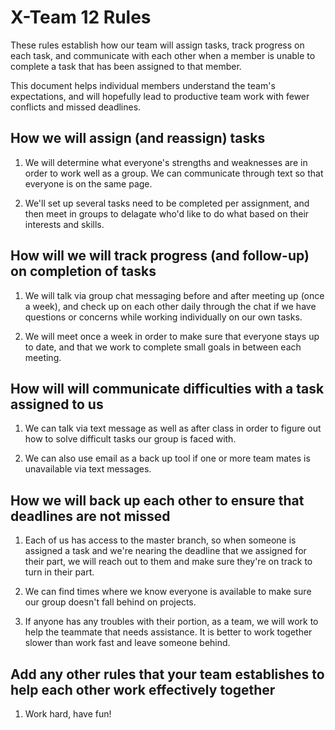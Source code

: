 # X-Team 12 Rules

These rules establish how our team will assign tasks,
track progress on each task, and communicate with each other 
when a member is unable to complete a task that has been assigned to that member.

This document helps individual members understand the team's expectations,
and will hopefully lead to productive team work with fewer conflicts
and missed deadlines.

## How we will assign (and reassign) tasks

1. We will determine what everyone's strengths and weaknesses are in order to work well as a group. We can communicate through text so that everyone is on the same page. 

2. We'll set up several tasks need to be completed per assignment, and then meet in groups to delagate who'd like to do what based on their interests and skills.


## How will we will track progress (and follow-up) on completion of tasks

1. We will talk via group chat messaging before and after meeting up (once a week), and check up on each other daily through the chat if we have questions or concerns while working individually on our own tasks. 

2. We will meet once a week in order to make sure that everyone stays up to date, and that we work to complete small goals in between each meeting.


## How will will communicate difficulties with a task assigned to us

1. We can talk via text message as well as after class in order to figure out how to solve difficult tasks our group is faced with.

2. We can also use email as a back up tool if one or more team mates is unavailable via text messages.


## How we will back up each other to ensure that deadlines are not missed

1. Each of us has access to the master branch, so when someone is assigned a task and we're nearing the deadline that we assigned for their part, we will reach out to them and make sure they're on track to turn in their part.

2. We can find times where we know everyone is available to make sure our group doesn't fall behind on projects.

3. If anyone has any troubles with their portion, as a team, we will work to help the teammate that needs assistance. It is better to work together slower than work fast and leave someone behind.

## Add any other rules that your team establishes to help each other work effectively together

1. Work hard, have fun!

